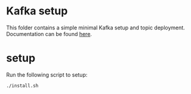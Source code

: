 # Kafka setup

This folder contains a simple minimal Kafka setup and topic deployment.
Documentation can be found [here](https://docs.mesosphere.com/current/usage/service-guides/kafka/).

# setup
Run the following script to setup:

```
./install.sh
```
